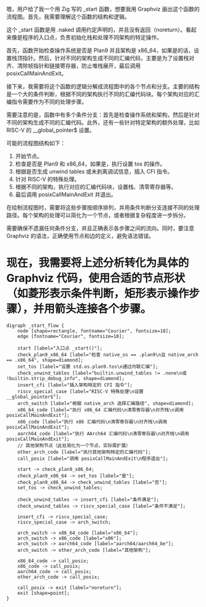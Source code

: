 嗯，用户给了我一个用 Zig 写的 _start 函数，想要我用 Graphviz 画出这个函数的流程图。首先，我需要理解这个函数的结构和逻辑。

这个 _start 函数是用 .naked 调用约定声明的，并且没有返回（noreturn）。看起来像是程序的入口点，负责初始化栈和处理不同架构的特定操作。

首先，函数开始检查操作系统是否是 Plan9 并且架构是 x86_64，如果是的话，设置栈顶指针。然后，针对不同的架构生成不同的汇编代码，主要是为了设置栈对齐、清除帧指针和链接寄存器，防止堆栈展开，最后调用 posixCallMainAndExit。

接下来，我需要将这个函数的逻辑分解成流程图中的各个节点和分支。主要的结构是一个大的条件判断，根据不同的架构执行不同的汇编代码块。每个架构对应的汇编指令需要作为不同的处理步骤。

需要注意的是，函数中有多个条件分支：首先是检查操作系统和架构，然后是针对不同的架构生成不同的汇编代码。此外，还有一些针对特定架构的额外处理，比如 RISC-V 的 __global_pointer$ 设置。

可能的流程图结构如下：
1. 开始节点。
2. 检查是否是 Plan9 和 x86_64，如果是，执行设置 tos 的操作。
3. 根据是否生成 unwind tables 或未剥离调试信息，插入 CFI 指令。
4. 针对 RISC-V 的特殊处理。
5. 根据不同的架构，执行对应的汇编代码块，设置栈、清零寄存器等。
6. 最后调用 posixCallMainAndExit 并退出。

在绘制流程图时，需要将这些步骤按顺序排列，并用条件判断分支连接不同的处理路径。每个架构的处理可以简化为一个节点，或者根据复杂程度进一步拆分。

需要确保不遗漏任何条件分支，并且正确表示各步骤之间的流向。同时，要注意 Graphviz 的语法，正确使用节点和边的定义，避免语法错误。

现在，我需要将上述分析转化为具体的 Graphviz 代码，使用合适的节点形状（如菱形表示条件判断，矩形表示操作步骤），并用箭头连接各个步骤。
================================================
```graphviz
digraph _start_flow {
    node [shape=rectangle, fontname="Courier", fontsize=10];
    edge [fontname="Courier", fontsize=10];

    start [label="入口点 _start()"];
    check_plan9_x86_64 [label="检查 native_os == .plan9\n且 native_arch == .x86_64", shape=diamond];
    set_tos [label="设置 std.os.plan9.tos\n通过内联汇编"];
    check_unwind_tables [label="builtin.unwind_tables != .none\n或 !builtin.strip_debug_info", shape=diamond];
    insert_cfi [label="插入架构特定的 CFI 指令"];
    riscv_special_case [label="RISC-V 特殊处理\n设置 __global_pointer$"];
    arch_switch [label="根据 native_arch 选择汇编路径", shape=diamond];
    x86_64_code [label="执行 x86_64 汇编代码\n清零寄存器\n对齐栈\n调用 posixCallMainAndExit"];
    x86_code [label="执行 x86 汇编代码\n清零寄存器\n对齐栈\n调用 posixCallMainAndExit"];
    aarch64_code [label="执行 AArch64 汇编代码\n清零寄存器\n对齐栈\n调用 posixCallMainAndExit"];
    // 其他架构节点（此处简化为一个节点，实际需扩展）
    other_arch_code [label="执行其他架构特定的汇编代码"];
    call_posix [label="调用 posixCallMainAndExit\n程序退出"];

    start -> check_plan9_x86_64;
    check_plan9_x86_64 -> set_tos [label="是"];
    check_plan9_x86_64 -> check_unwind_tables [label="否"];
    set_tos -> check_unwind_tables;

    check_unwind_tables -> insert_cfi [label="条件满足"];
    check_unwind_tables -> riscv_special_case [label="条件不满足"];

    insert_cfi -> riscv_special_case;
    riscv_special_case -> arch_switch;

    arch_switch -> x86_64_code [label="x86_64"];
    arch_switch -> x86_code [label="x86"];
    arch_switch -> aarch64_code [label="aarch64/aarch64_be"];
    arch_switch -> other_arch_code [label="其他架构"];
    
    x86_64_code -> call_posix;
    x86_code -> call_posix;
    aarch64_code -> call_posix;
    other_arch_code -> call_posix;
    
    call_posix -> exit [label="noreturn"];
    exit [shape=point];
}
```